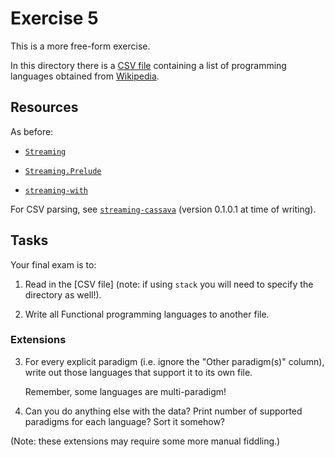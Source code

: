 Exercise 5
==========

This is a more free-form exercise.

In this directory there is a [CSV file](languages.csv) containing a
list of programming languages obtained from
[Wikipedia](https://en.wikipedia.org/wiki/Comparison_of_programming_languages).

Resources
---------

As before:

* [`Streaming`]

* [`Streaming.Prelude`]

* [`streaming-with`]

For CSV parsing, see [`streaming-cassava`] (version 0.1.0.1 at time of
writing).

[`Streaming`]: https://hackage.haskell.org/package/streaming-0.2.1.0/docs/Streaming.html
[`Streaming.Prelude`]: https://hackage.haskell.org/package/streaming-0.2.1.0/docs/Streaming-Prelude.html
[`streaming-with`]: http://hackage.haskell.org/package/streaming-with-0.2.1.1
[`streaming-cassava`]: https://hackage.haskell.org/package/streaming-cassava-0.1.0.1

Tasks
-----

Your final exam is to:

1. Read in the [CSV file] (note: if using `stack` you will need to
   specify the directory as well!).

2. Write all Functional programming languages to another file.

### Extensions

3. For every explicit paradigm (i.e. ignore the "Other paradigm(s)"
   column), write out those languages that support it to its own file.

    Remember, some languages are multi-paradigm!

4. Can you do anything else with the data? Print number of supported
   paradigms for each language?  Sort it somehow?

(Note: these extensions may require some more manual fiddling.)
